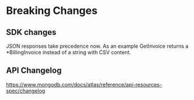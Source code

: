 # Breaking Changes

## SDK changes

JSON responses take precedence now. As an example GetInvoice returns a *BillingInvoice instead of a string with CSV content.

## API Changelog

https://www.mongodb.com/docs/atlas/reference/api-resources-spec/changelog

